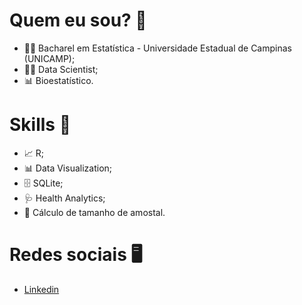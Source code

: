 # Quem eu sou? 👦
* 👨‍🎓 Bacharel em Estatística - Universidade Estadual de Campinas (UNICAMP);
* 👨‍💻 Data Scientist;
* 📊 Bioestatístico.

# Skills 🔧
* 📈 R;
* 📊 Data Visualization;
* 🗄️ SQLite;
* 🩺 Health Analytics;
* 🧮 Cálculo de tamanho de amostal.

# Redes sociais 🖥️
- [Linkedin](https://www.linkedin.com/in/kadmiel-teixeira-0ba7518a/)
 
<!---
kadmielteixeira/kadmielteixeira is a ✨ special ✨ repository because its `README.md` (this file) appears on your GitHub profile.
You can click the Preview link to take a look at your changes.
--->
